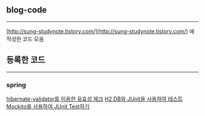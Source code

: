 ## blog-code
----
[http://sung-studynote.tistory.com/](http://sung-studynote.tistory.com/) 에 작성한 코드 모음

## 등록한 코드
----

### spring
[hibernate-validator를 이용한 유효성 체크](https://github.com/sungjine456/blog-code/tree/master/hibernate-validator-project)
[H2 DB와 JUnit을 사용하여 테스트](https://github.com/sungjine456/blog-code/tree/master/H2DBAndJunitTest)
[Mockito를 사용하여 JUnit Test하기](https://github.com/sungjine456/blog-code/tree/master/MockitoProject/mockito)